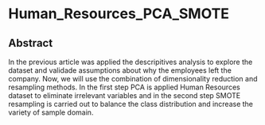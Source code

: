 # Human_Resources_PCA_SMOTE

## Abstract
In the previous article was applied the descripitives analysis to explore the dataset and validade assumptions about why the employees left the company.
Now, we will use the combination of dimensionality reduction and resampling methods. In the first step PCA is applied Human Resources dataset to eliminate irrelevant variables and in the second step SMOTE resampling is carried out to balance the class distribution and increase the variety of sample domain.
